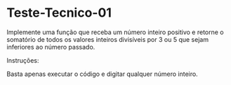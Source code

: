 # Teste-Tecnico-01
Implemente uma função que receba um número inteiro positivo e retorne o somatório de todos os valores inteiros divisíveis por 3 ou 5 que sejam inferiores ao número passado.

Instruções:

Basta apenas executar o código e digitar qualquer número inteiro.

